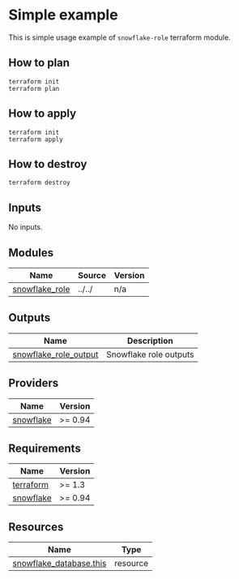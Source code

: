 # Simple example

This is simple usage example of `snowflake-role` terraform module.

## How to plan

```shell
terraform init
terraform plan
```

## How to apply

```shell
terraform init
terraform apply
```

## How to destroy

```shell
terraform destroy
```


<!-- BEGIN_TF_DOCS -->




## Inputs

No inputs.

## Modules

| Name | Source | Version |
|------|--------|---------|
| <a name="module_snowflake_role"></a> [snowflake\_role](#module\_snowflake\_role) | ../../ | n/a |

## Outputs

| Name | Description |
|------|-------------|
| <a name="output_snowflake_role_output"></a> [snowflake\_role\_output](#output\_snowflake\_role\_output) | Snowflake role outputs |

## Providers

| Name | Version |
|------|---------|
| <a name="provider_snowflake"></a> [snowflake](#provider\_snowflake) | >= 0.94 |

## Requirements

| Name | Version |
|------|---------|
| <a name="requirement_terraform"></a> [terraform](#requirement\_terraform) | >= 1.3 |
| <a name="requirement_snowflake"></a> [snowflake](#requirement\_snowflake) | >= 0.94 |

## Resources

| Name | Type |
|------|------|
| [snowflake_database.this](https://registry.terraform.io/providers/snowflakedb/snowflake/latest/docs/resources/database) | resource |
<!-- END_TF_DOCS -->
